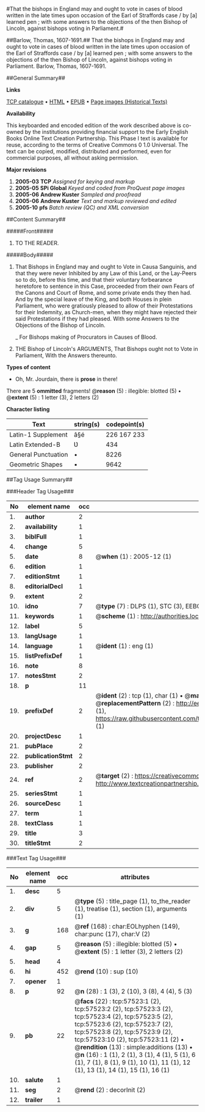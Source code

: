 #That the bishops in England may and ought to vote in cases of blood written in the late times upon occasion of the Earl of Straffords case / by [a] learned pen ; with some answers to the objections of the then Bishop of Lincoln, against bishops voting in Parliament.#

##Barlow, Thomas, 1607-1691.##
That the bishops in England may and ought to vote in cases of blood written in the late times upon occasion of the Earl of Straffords case / by [a] learned pen ; with some answers to the objections of the then Bishop of Lincoln, against bishops voting in Parliament.
Barlow, Thomas, 1607-1691.

##General Summary##

**Links**

[TCP catalogue](http://www.ota.ox.ac.uk/tcp/)  • 
[HTML](http://tei.it.ox.ac.uk/tcp/Texts-HTML/free/A30/A30986.html)  • 
[EPUB](http://tei.it.ox.ac.uk/tcp/Texts-EPUB/free/A30/A30986.epub) • 
[Page images (Historical Texts)](https://data.historicaltexts.jisc.ac.uk/view?pubId=eebo-12256237e&pageId=eebo-12256237e-57523-1)

**Availability**

This keyboarded and encoded edition of the
	       work described above is co-owned by the institutions
	       providing financial support to the Early English Books
	       Online Text Creation Partnership. This Phase I text is
	       available for reuse, according to the terms of Creative
	       Commons 0 1.0 Universal. The text can be copied,
	       modified, distributed and performed, even for
	       commercial purposes, all without asking permission.

**Major revisions**

1. __2005-03__ __TCP__ *Assigned for keying and markup*
1. __2005-05__ __SPi Global__ *Keyed and coded from ProQuest page images*
1. __2005-06__ __Andrew Kuster__ *Sampled and proofread*
1. __2005-06__ __Andrew Kuster__ *Text and markup reviewed and edited*
1. __2005-10__ __pfs__ *Batch review (QC) and XML conversion*

##Content Summary##

#####Front#####

1. TO THE READER.

#####Body#####

1. That Bishops in England may and ought to Vote in Causa Sanguinis, and that they were never Inhibited by any Law of this Land, or the Lay-Peers so to do, before this time, and that their voluntary forbearance heretofore to sentence in this Case, proceeded from their own Fears of the Canons and Court of Rome, and some private ends they then had. And by the special leave of the King, and both Houses in plein Parliament, who were gratiously pleased to allow of their Protestations for their Indemnity, as Church-men, when they might have rejected their said Protestations if they had pleased. With some Answers to the Objections of the Bishop of Lincoln.

    _ For Bishops making of Procurators in Causes of Blood.

1. THE Bishop of Lincoln's ARGUMENTS, That Bishops ought not to Vote in Parliament, With the Answers thereunto.

**Types of content**

  * Oh, Mr. Jourdain, there is **prose** in there!

There are 5 **ommitted** fragments! 
 @__reason__ (5) : illegible: blotted (5)  •  @__extent__ (5) : 1 letter (3), 2 letters (2)

**Character listing**


|Text|string(s)|codepoint(s)|
|---|---|---|
|Latin-1 Supplement|â§é|226 167 233|
|Latin Extended-B|Ʋ|434|
|General Punctuation|•|8226|
|Geometric Shapes|▪|9642|

##Tag Usage Summary##

###Header Tag Usage###

|No|element name|occ|attributes|
|---|---|---|---|
|1.|__author__|2||
|2.|__availability__|1||
|3.|__biblFull__|1||
|4.|__change__|5||
|5.|__date__|8| @__when__ (1) : 2005-12 (1)|
|6.|__edition__|1||
|7.|__editionStmt__|1||
|8.|__editorialDecl__|1||
|9.|__extent__|2||
|10.|__idno__|7| @__type__ (7) : DLPS (1), STC (3), EEBO-CITATION (1), OCLC (1), VID (1)|
|11.|__keywords__|1| @__scheme__ (1) : http://authorities.loc.gov/ (1)|
|12.|__label__|5||
|13.|__langUsage__|1||
|14.|__language__|1| @__ident__ (1) : eng (1)|
|15.|__listPrefixDef__|1||
|16.|__note__|8||
|17.|__notesStmt__|2||
|18.|__p__|11||
|19.|__prefixDef__|2| @__ident__ (2) : tcp (1), char (1)  •  @__matchPattern__ (2) : ([0-9\-]+):([0-9IVX]+) (1), (.+) (1)  •  @__replacementPattern__ (2) : http://eebo.chadwyck.com/downloadtiff?vid=$1&page=$2 (1), https://raw.githubusercontent.com/textcreationpartnership/Texts/master/tcpchars.xml#$1 (1)|
|20.|__projectDesc__|1||
|21.|__pubPlace__|2||
|22.|__publicationStmt__|2||
|23.|__publisher__|2||
|24.|__ref__|2| @__target__ (2) : https://creativecommons.org/publicdomain/zero/1.0/ (1), http://www.textcreationpartnership.org/docs/. (1)|
|25.|__seriesStmt__|1||
|26.|__sourceDesc__|1||
|27.|__term__|1||
|28.|__textClass__|1||
|29.|__title__|3||
|30.|__titleStmt__|2||


###Text Tag Usage###

|No|element name|occ|attributes|
|---|---|---|---|
|1.|__desc__|5||
|2.|__div__|5| @__type__ (5) : title_page (1), to_the_reader (1), treatise (1), section (1), arguments (1)|
|3.|__g__|168| @__ref__ (168) : char:EOLhyphen (149), char:punc (17), char:V (2)|
|4.|__gap__|5| @__reason__ (5) : illegible: blotted (5)  •  @__extent__ (5) : 1 letter (3), 2 letters (2)|
|5.|__head__|4||
|6.|__hi__|452| @__rend__ (10) : sup (10)|
|7.|__opener__|1||
|8.|__p__|92| @__n__ (28) : 1 (3), 2 (10), 3 (8), 4 (4), 5 (3)|
|9.|__pb__|22| @__facs__ (22) : tcp:57523:1 (2), tcp:57523:2 (2), tcp:57523:3 (2), tcp:57523:4 (2), tcp:57523:5 (2), tcp:57523:6 (2), tcp:57523:7 (2), tcp:57523:8 (2), tcp:57523:9 (2), tcp:57523:10 (2), tcp:57523:11 (2)  •  @__rendition__ (13) : simple:additions (13)  •  @__n__ (16) : 1 (1), 2 (1), 3 (1), 4 (1), 5 (1), 6 (1), 7 (1), 8 (1), 9 (1), 10 (1), 11 (1), 12 (1), 13 (1), 14 (1), 15 (1), 16 (1)|
|10.|__salute__|1||
|11.|__seg__|2| @__rend__ (2) : decorInit (2)|
|12.|__trailer__|1||
